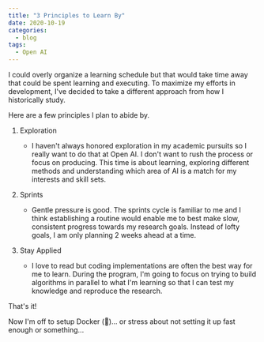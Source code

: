 ```yaml
---
title: "3 Principles to Learn By"
date: 2020-10-19
categories:
  - blog
tags:
  - Open AI
---
```


I could overly organize a learning schedule but that would take time away that could be spent learning and executing. To maximize my efforts in development, I've decided to take a different approach from how I historically study.

Here are a few principles I plan to abide by.

1. Exploration

   - I haven't always honored exploration in my academic pursuits so I really want to do that at Open AI. I don't want to rush the process or focus on producing. This time is about learning, exploring different methods and understanding which area of AI is a match for my interests and skill sets.

2. Sprints

   - Gentle pressure is good. The sprints cycle is familiar to me and I think establishing a routine would enable me to best make slow, consistent progress towards my research goals. Instead of lofty goals, I am only planning 2 weeks ahead at a time.

3. Stay Applied

   - I love to read but coding implementations are often the best way for  me to learn. During the program, I'm going to focus on trying to build algorithms in parallel to what I'm learning so that I can test my knowledge and reproduce the research.

That's it!

Now I'm off to setup Docker (:whale:)...
or stress about not setting it up fast enough or something...
